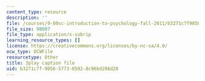 ```yaml
---
content_type: resource
description: ''
file: /courses/9-00sc-introduction-to-psychology-fall-2011/b3271c7f9056577385028c96bd286d28_76O3rulk844.vtt
file_size: 98007
file_type: application/x-subrip
learning_resource_types: []
license: https://creativecommons.org/licenses/by-nc-sa/4.0/
ocw_type: OCWFile
resourcetype: Other
title: 3play caption file
uid: b3271c7f-9056-5773-8502-8c96bd286d28
---
```

